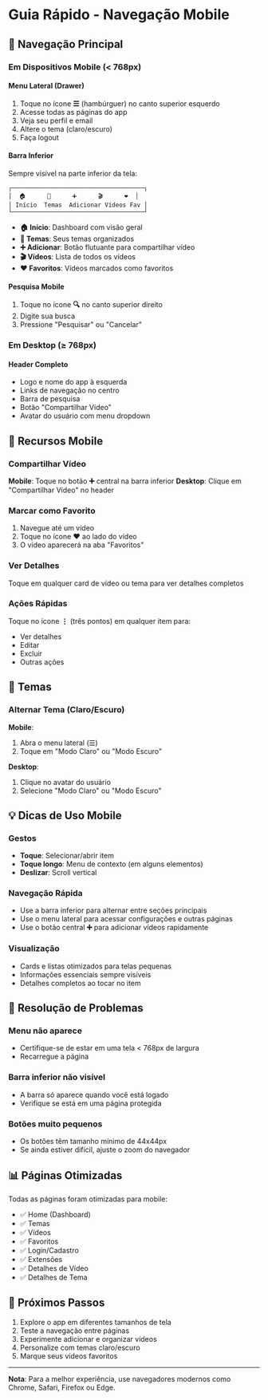 # Guia Rápido - Navegação Mobile

## 🎯 Navegação Principal

### Em Dispositivos Mobile (< 768px)

#### Menu Lateral (Drawer)
1. Toque no ícone **☰** (hambúrguer) no canto superior esquerdo
2. Acesse todas as páginas do app
3. Veja seu perfil e email
4. Altere o tema (claro/escuro)
5. Faça logout

#### Barra Inferior
Sempre visível na parte inferior da tela:

```
┌─────────────────────────────────────┐
│  🏠      📁      ➕      🎬      ❤️  │
│ Início  Temas  Adicionar Vídeos Fav │
└─────────────────────────────────────┘
```

- **🏠 Início**: Dashboard com visão geral
- **📁 Temas**: Seus temas organizados
- **➕ Adicionar**: Botão flutuante para compartilhar vídeo
- **🎬 Vídeos**: Lista de todos os vídeos
- **❤️ Favoritos**: Vídeos marcados como favoritos

#### Pesquisa Mobile
1. Toque no ícone **🔍** no canto superior direito
2. Digite sua busca
3. Pressione "Pesquisar" ou "Cancelar"

### Em Desktop (≥ 768px)

#### Header Completo
- Logo e nome do app à esquerda
- Links de navegação no centro
- Barra de pesquisa
- Botão "Compartilhar Vídeo"
- Avatar do usuário com menu dropdown

## 📱 Recursos Mobile

### Compartilhar Vídeo
**Mobile**: Toque no botão **➕** central na barra inferior
**Desktop**: Clique em "Compartilhar Vídeo" no header

### Marcar como Favorito
1. Navegue até um vídeo
2. Toque no ícone **❤️** ao lado do vídeo
3. O vídeo aparecerá na aba "Favoritos"

### Ver Detalhes
Toque em qualquer card de vídeo ou tema para ver detalhes completos

### Ações Rápidas
Toque no ícone **⋮** (três pontos) em qualquer item para:
- Ver detalhes
- Editar
- Excluir
- Outras ações

## 🎨 Temas

### Alternar Tema (Claro/Escuro)

**Mobile**:
1. Abra o menu lateral (☰)
2. Toque em "Modo Claro" ou "Modo Escuro"

**Desktop**:
1. Clique no avatar do usuário
2. Selecione "Modo Claro" ou "Modo Escuro"

## 💡 Dicas de Uso Mobile

### Gestos
- **Toque**: Selecionar/abrir item
- **Toque longo**: Menu de contexto (em alguns elementos)
- **Deslizar**: Scroll vertical

### Navegação Rápida
- Use a barra inferior para alternar entre seções principais
- Use o menu lateral para acessar configurações e outras páginas
- Use o botão central **➕** para adicionar vídeos rapidamente

### Visualização
- Cards e listas otimizados para telas pequenas
- Informações essenciais sempre visíveis
- Detalhes completos ao tocar no item

## 🔧 Resolução de Problemas

### Menu não aparece
- Certifique-se de estar em uma tela < 768px de largura
- Recarregue a página

### Barra inferior não visível
- A barra só aparece quando você está logado
- Verifique se está em uma página protegida

### Botões muito pequenos
- Os botões têm tamanho mínimo de 44x44px
- Se ainda estiver difícil, ajuste o zoom do navegador

## 📊 Páginas Otimizadas

Todas as páginas foram otimizadas para mobile:

- ✅ Home (Dashboard)
- ✅ Temas
- ✅ Vídeos
- ✅ Favoritos
- ✅ Login/Cadastro
- ✅ Extensões
- ✅ Detalhes de Vídeo
- ✅ Detalhes de Tema

## 🚀 Próximos Passos

1. Explore o app em diferentes tamanhos de tela
2. Teste a navegação entre páginas
3. Experimente adicionar e organizar vídeos
4. Personalize com temas claro/escuro
5. Marque seus vídeos favoritos

---

**Nota**: Para a melhor experiência, use navegadores modernos como Chrome, Safari, Firefox ou Edge.
